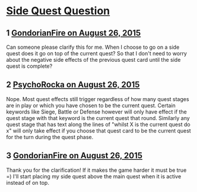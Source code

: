 # [Side Quest Question](https://community.fantasyflightgames.com/topic/186184-side-quest-question/)

## 1 [GondorianFire on August 26, 2015](https://community.fantasyflightgames.com/topic/186184-side-quest-question/?do=findComment&comment=1755720)

Can someone please clarify this for me. When I choose to go on a side quest does it go on top of the current quest? So that I don't need to worry about the negative side effects of the previous quest card until the side quest is complete? 

## 2 [PsychoRocka on August 26, 2015](https://community.fantasyflightgames.com/topic/186184-side-quest-question/?do=findComment&comment=1755772)

Nope. Most quest effects still trigger regardless of how many quest stages are in play or which you have chosen to be the current quest. Certain keywords like Siege, Battle or Defense however will only have effect if the quest stage with that keyword is the current quest that round. Similarly any quest stage that has text along the lines of "whilst X is the current quest do x" will only take effect if you choose that quest card to be the current quest for the turn during the quest phase. 

## 3 [GondorianFire on August 26, 2015](https://community.fantasyflightgames.com/topic/186184-side-quest-question/?do=findComment&comment=1755817)

Thank you for the clarification! If it makes the game harder it must be true =) I'll start placing my side quest above the main quest when it is active instead of on top.

